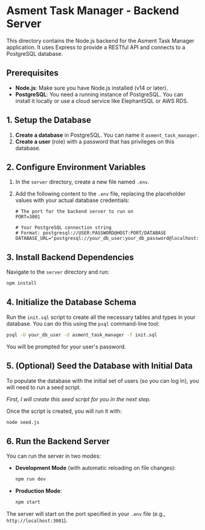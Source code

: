 # Asment Task Manager - Backend Server

This directory contains the Node.js backend for the Asment Task Manager application. It uses Express to provide a RESTful API and connects to a PostgreSQL database.

## Prerequisites

- **Node.js**: Make sure you have Node.js installed (v14 or later).
- **PostgreSQL**: You need a running instance of PostgreSQL. You can install it locally or use a cloud service like ElephantSQL or AWS RDS.

## 1. Setup the Database

1.  **Create a database** in PostgreSQL. You can name it `asment_task_manager`.
2.  **Create a user** (role) with a password that has privileges on this database.

## 2. Configure Environment Variables

1.  In the `server` directory, create a new file named `.env`.
2.  Add the following content to the `.env` file, replacing the placeholder values with your actual database credentials:

    ```env
    # The port for the backend server to run on
    PORT=3001

    # Your PostgreSQL connection string
    # Format: postgresql://USER:PASSWORD@HOST:PORT/DATABASE
    DATABASE_URL="postgresql://your_db_user:your_db_password@localhost:5432/asment_task_manager"
    ```

## 3. Install Backend Dependencies

Navigate to the `server` directory and run:

```bash
npm install
```

## 4. Initialize the Database Schema

Run the `init.sql` script to create all the necessary tables and types in your database. You can do this using the `psql` command-line tool:

```bash
psql -U your_db_user -d asment_task_manager -f init.sql
```

You will be prompted for your user's password.

## 5. (Optional) Seed the Database with Initial Data

To populate the database with the initial set of users (so you can log in), you will need to run a seed script.

*First, I will create this seed script for you in the next step.*

Once the script is created, you will run it with:
```bash
node seed.js
```

## 6. Run the Backend Server

You can run the server in two modes:

-   **Development Mode** (with automatic reloading on file changes):

    ```bash
    npm run dev
    ```

-   **Production Mode**:

    ```bash
    npm start
    ```

The server will start on the port specified in your `.env` file (e.g., `http://localhost:3001`).
